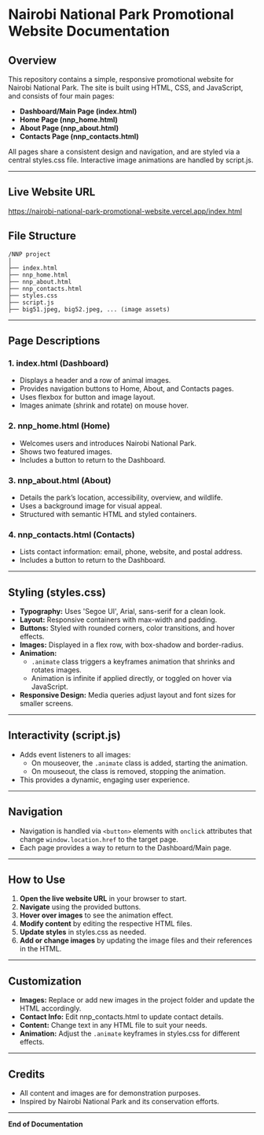 # Nairobi National Park Promotional Website Documentation

## Overview

This repository contains a simple, responsive promotional website for Nairobi National Park. The site is built using HTML, CSS, and JavaScript, and consists of four main pages:

- **Dashboard/Main Page (index.html)**
- **Home Page (nnp_home.html)**
- **About Page (nnp_about.html)**
- **Contacts Page (nnp_contacts.html)**

All pages share a consistent design and navigation, and are styled via a central styles.css file. Interactive image animations are handled by script.js.

---
## Live Website URL
https://nairobi-national-park-promotional-website.vercel.app/index.html

## File Structure

```
/NNP project
│
├── index.html
├── nnp_home.html
├── nnp_about.html
├── nnp_contacts.html
├── styles.css
├── script.js
├── big51.jpeg, big52.jpeg, ... (image assets)
```

---

## Page Descriptions

### 1. index.html (Dashboard)
- Displays a header and a row of animal images.
- Provides navigation buttons to Home, About, and Contacts pages.
- Uses flexbox for button and image layout.
- Images animate (shrink and rotate) on mouse hover.

### 2. nnp_home.html (Home)
- Welcomes users and introduces Nairobi National Park.
- Shows two featured images.
- Includes a button to return to the Dashboard.

### 3. nnp_about.html (About)
- Details the park’s location, accessibility, overview, and wildlife.
- Uses a background image for visual appeal.
- Structured with semantic HTML and styled containers.

### 4. nnp_contacts.html (Contacts)
- Lists contact information: email, phone, website, and postal address.
- Includes a button to return to the Dashboard.

---

## Styling (styles.css)

- **Typography:** Uses 'Segoe UI', Arial, sans-serif for a clean look.
- **Layout:** Responsive containers with max-width and padding.
- **Buttons:** Styled with rounded corners, color transitions, and hover effects.
- **Images:** Displayed in a flex row, with box-shadow and border-radius.
- **Animation:**  
  - `.animate` class triggers a keyframes animation that shrinks and rotates images.
  - Animation is infinite if applied directly, or toggled on hover via JavaScript.
- **Responsive Design:** Media queries adjust layout and font sizes for smaller screens.

---

## Interactivity (script.js)

- Adds event listeners to all images:
  - On mouseover, the `.animate` class is added, starting the animation.
  - On mouseout, the class is removed, stopping the animation.
- This provides a dynamic, engaging user experience.

---

## Navigation

- Navigation is handled via `<button>` elements with `onclick` attributes that change `window.location.href` to the target page.
- Each page provides a way to return to the Dashboard/Main page.

---

## How to Use

1. **Open the live website URL** in your browser to start.
2. **Navigate** using the provided buttons.
3. **Hover over images** to see the animation effect.
4. **Modify content** by editing the respective HTML files.
5. **Update styles** in styles.css as needed.
6. **Add or change images** by updating the image files and their references in the HTML.

---

## Customization

- **Images:** Replace or add new images in the project folder and update the HTML accordingly.
- **Contact Info:** Edit nnp_contacts.html to update contact details.
- **Content:** Change text in any HTML file to suit your needs.
- **Animation:** Adjust the `.animate` keyframes in styles.css for different effects.

---

## Credits

- All content and images are for demonstration purposes.
- Inspired by Nairobi National Park and its conservation efforts.

---

**End of Documentation**